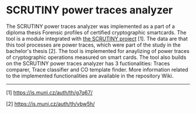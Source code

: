 # SCRUTINY power traces analyzer

The SCRUTINY power traces analyzer was implemented as a part of a diploma thesis Forensic profiles of certified cryptographic smartcards. The tool is a module integrated with [the SCRUTINY project](https://github.com/crocs-muni/scrutiny) [1]. The data are that this tool processes are power traces, which were part of the study in the bachelor's thesis [2]. The tool is implemented for anaylizing of power traces of cryptographic operations measured on smart cards. The tool also builds on the SCRUTINY power traces analyzer has 3 fuctionalities: Traces comparer, Trace classifier and CO template finder. More information related to the implemented functionalities are available in the repository Wiki.

---
[1] https://is.muni.cz/auth/th/g7q67/

[2] https://is.muni.cz/auth/th/vbw5h/
